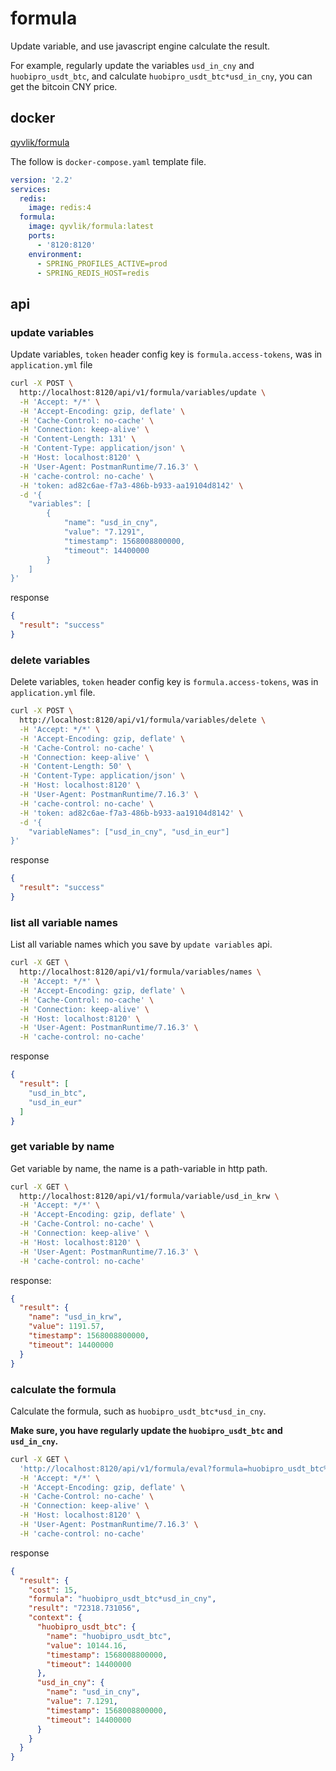 # formula

Update variable, and use javascript engine calculate the result. 

For example, regularly update the variables `usd_in_cny` and `huobipro_usdt_btc`, 
and calculate `huobipro_usdt_btc*usd_in_cny`, you can get the bitcoin CNY price.

## docker

[qyvlik/formula](https://hub.docker.com/r/qyvlik/formula)

The follow is `docker-compose.yaml` template file.

```yaml
version: '2.2'
services:
  redis:
    image: redis:4
  formula:
    image: qyvlik/formula:latest
    ports:
      - '8120:8120'
    environment:
      - SPRING_PROFILES_ACTIVE=prod
      - SPRING_REDIS_HOST=redis
```

## api

### update variables

Update variables, `token` header config key is `formula.access-tokens`, was in `application.yml` file

```bash
curl -X POST \
  http://localhost:8120/api/v1/formula/variables/update \
  -H 'Accept: */*' \
  -H 'Accept-Encoding: gzip, deflate' \
  -H 'Cache-Control: no-cache' \
  -H 'Connection: keep-alive' \
  -H 'Content-Length: 131' \
  -H 'Content-Type: application/json' \
  -H 'Host: localhost:8120' \
  -H 'User-Agent: PostmanRuntime/7.16.3' \
  -H 'cache-control: no-cache' \
  -H 'token: ad82c6ae-f7a3-486b-b933-aa19104d8142' \
  -d '{
	"variables": [
		{
			"name": "usd_in_cny",
			"value": "7.1291",
			"timestamp": 1568008800000,
			"timeout": 14400000
		}
	]
}'
```

response

```json
{
  "result": "success"
}
```

### delete variables

Delete variables, `token` header config key is `formula.access-tokens`, was in `application.yml` file.

```bash
curl -X POST \
  http://localhost:8120/api/v1/formula/variables/delete \
  -H 'Accept: */*' \
  -H 'Accept-Encoding: gzip, deflate' \
  -H 'Cache-Control: no-cache' \
  -H 'Connection: keep-alive' \
  -H 'Content-Length: 50' \
  -H 'Content-Type: application/json' \
  -H 'Host: localhost:8120' \
  -H 'User-Agent: PostmanRuntime/7.16.3' \
  -H 'cache-control: no-cache' \
  -H 'token: ad82c6ae-f7a3-486b-b933-aa19104d8142' \
  -d '{
	"variableNames": ["usd_in_cny", "usd_in_eur"]
}'
```

response

```json
{
  "result": "success"
}
```

### list all variable names

List all variable names which you save by `update variables` api.

```bash
curl -X GET \
  http://localhost:8120/api/v1/formula/variables/names \
  -H 'Accept: */*' \
  -H 'Accept-Encoding: gzip, deflate' \
  -H 'Cache-Control: no-cache' \
  -H 'Connection: keep-alive' \
  -H 'Host: localhost:8120' \
  -H 'User-Agent: PostmanRuntime/7.16.3' \
  -H 'cache-control: no-cache'
```

response

```json
{
  "result": [
    "usd_in_btc",
    "usd_in_eur"
  ]
}
```

### get variable by name

Get variable by name, the name is a path-variable in http path.

```bash
curl -X GET \
  http://localhost:8120/api/v1/formula/variable/usd_in_krw \
  -H 'Accept: */*' \
  -H 'Accept-Encoding: gzip, deflate' \
  -H 'Cache-Control: no-cache' \
  -H 'Connection: keep-alive' \
  -H 'Host: localhost:8120' \
  -H 'User-Agent: PostmanRuntime/7.16.3' \
  -H 'cache-control: no-cache'
```

response:

```json
{
  "result": {
    "name": "usd_in_krw",
    "value": 1191.57,
    "timestamp": 1568008800000,
    "timeout": 14400000
  }
}
```

### calculate the formula

Calculate the formula, such as `huobipro_usdt_btc*usd_in_cny`.

**Make sure, you have regularly update the `huobipro_usdt_btc` and `usd_in_cny`.**

```bash
curl -X GET \
  'http://localhost:8120/api/v1/formula/eval?formula=huobipro_usdt_btc%2Ausd_in_cny' \
  -H 'Accept: */*' \
  -H 'Accept-Encoding: gzip, deflate' \
  -H 'Cache-Control: no-cache' \
  -H 'Connection: keep-alive' \
  -H 'Host: localhost:8120' \
  -H 'User-Agent: PostmanRuntime/7.16.3' \
  -H 'cache-control: no-cache'
```

response

```json
{
  "result": {
    "cost": 15,
    "formula": "huobipro_usdt_btc*usd_in_cny",
    "result": "72318.731056",
    "context": {
      "huobipro_usdt_btc": {
        "name": "huobipro_usdt_btc",
        "value": 10144.16,
        "timestamp": 1568008800000,
        "timeout": 14400000
      },
      "usd_in_cny": {
        "name": "usd_in_cny",
        "value": 7.1291,
        "timestamp": 1568008800000,
        "timeout": 14400000
      }
    }
  }
}
```